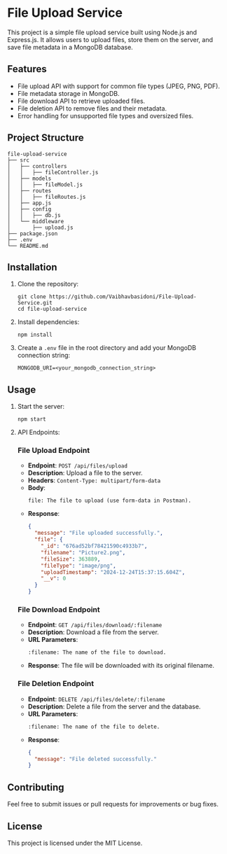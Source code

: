 # File Upload Service

This project is a simple file upload service built using Node.js and Express.js. It allows users to upload files, store them on the server, and save file metadata in a MongoDB database.

## Features

- File upload API with support for common file types (JPEG, PNG, PDF).
- File metadata storage in MongoDB.
- File download API to retrieve uploaded files.
- File deletion API to remove files and their metadata.
- Error handling for unsupported file types and oversized files.

## Project Structure

```
file-upload-service
├── src
│   ├── controllers
│   │   ├── fileController.js
│   ├── models
│   │   ├── fileModel.js
│   ├── routes
│   │   ├── fileRoutes.js
│   ├── app.js
│   ├── config
│   │   ├── db.js
│   └── middleware
│       ├── upload.js
├── package.json
├── .env
└── README.md
```

## Installation

1. Clone the repository:
   ```
   git clone https://github.com/Vaibhavbasidoni/File-Upload-Service.git
   cd file-upload-service
   ```

2. Install dependencies:
   ```
   npm install
   ```

3. Create a `.env` file in the root directory and add your MongoDB connection string:
   ```
   MONGODB_URI=<your_mongodb_connection_string>
   ```

## Usage

1. Start the server:
   ```
   npm start
   ```

2. API Endpoints:

   ### File Upload Endpoint
   - **Endpoint**: `POST /api/files/upload`
   - **Description**: Upload a file to the server.
   - **Headers**: `Content-Type: multipart/form-data`
   - **Body**:
     ```
     file: The file to upload (use form-data in Postman).
     ```
   - **Response**:
     ```json
     {
       "message": "File uploaded successfully.",
       "file": {
         "_id": "676ad52bf78421590c4933b7",
         "filename": "Picture2.png",
         "fileSize": 363889,
         "fileType": "image/png",
         "uploadTimestamp": "2024-12-24T15:37:15.604Z",
         "__v": 0
       }
     }
     ```

   ### File Download Endpoint
   - **Endpoint**: `GET /api/files/download/:filename`
   - **Description**: Download a file from the server.
   - **URL Parameters**:
     ```
     :filename: The name of the file to download.
     ```
   - **Response**: The file will be downloaded with its original filename.

   ### File Deletion Endpoint
   - **Endpoint**: `DELETE /api/files/delete/:filename`
   - **Description**: Delete a file from the server and the database.
   - **URL Parameters**:
     ```
     :filename: The name of the file to delete.
     ```
   - **Response**:
     ```json
     {
       "message": "File deleted successfully."
     }
     ```

## Contributing

Feel free to submit issues or pull requests for improvements or bug fixes.

## License

This project is licensed under the MIT License.

